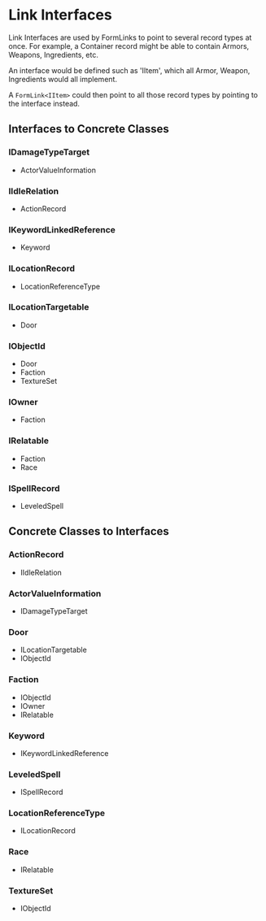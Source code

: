 # Link Interfaces
Link Interfaces are used by FormLinks to point to several record types at once.  For example, a Container record might be able to contain Armors, Weapons, Ingredients, etc.

An interface would be defined such as 'IItem', which all Armor, Weapon, Ingredients would all implement.

A `FormLink<IItem>` could then point to all those record types by pointing to the interface instead.
## Interfaces to Concrete Classes
### IDamageTypeTarget
- ActorValueInformation
### IIdleRelation
- ActionRecord
### IKeywordLinkedReference
- Keyword
### ILocationRecord
- LocationReferenceType
### ILocationTargetable
- Door
### IObjectId
- Door
- Faction
- TextureSet
### IOwner
- Faction
### IRelatable
- Faction
- Race
### ISpellRecord
- LeveledSpell
## Concrete Classes to Interfaces
### ActionRecord
- IIdleRelation
### ActorValueInformation
- IDamageTypeTarget
### Door
- ILocationTargetable
- IObjectId
### Faction
- IObjectId
- IOwner
- IRelatable
### Keyword
- IKeywordLinkedReference
### LeveledSpell
- ISpellRecord
### LocationReferenceType
- ILocationRecord
### Race
- IRelatable
### TextureSet
- IObjectId
